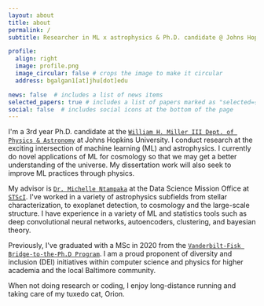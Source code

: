 ```yaml
---
layout: about
title: about
permalink: /
subtitle: Researcher in ML x astrophysics & Ph.D. candidate @ Johns Hopkins<br><a href='https://www.stsci.edu/stsci-research/fellowships/davidsen-fellowship'>Arthur Davidsen Graduate Fellow</a> @ <a href='https://www.stsci.edu/'>`STScI`</a>

profile:
  align: right
  image: profile.png
  image_circular: false # crops the image to make it circular
  address: bgalgan1[at]jhu[dot]edu

news: false  # includes a list of news items
selected_papers: true # includes a list of papers marked as "selected={true}"
social: false  # includes social icons at the bottom of the page
---
```


I'm a 3rd year Ph.D. candidate at the <a href='https://physics-astronomy.jhu.edu/'>`William H. Miller III Dept. of Physics & Astronomy`</a> at Johns Hopkins University. I conduct research at the exciting intersection of machine learning (ML) and astrophysics. I currently do novel applications of ML for cosmology so that we may get a better understanding of the universe. My dissertation work will also seek to improve ML practices through physics.

My advisor is <a href='https://www.stsci.edu/~mntampaka/'>`Dr. Michelle Ntampaka`</a> at the Data Science Mission Office at <a href='https://www.stsci.edu/'>`STScI`</a>. I've worked in a variety of astrophysics subfields from stellar characterization, to exoplanet detection, to cosmology and the large-scale structure. I have experience in a variety of ML and statistics tools such as deep convolutional neural networks, autoencoders, clustering, and bayesian theory.

Previously, I've graduated with a MSc in 2020 from the <a href='https://www.fisk-vanderbilt-bridge.org/'>`Vanderbilt-Fisk Bridge-to-the-Ph.D Program`</a>. I am a proud proponent of diversity and inclusion (DEI) initiatives within computer science and physics for higher academia and the local Baltimore community.

When not doing research or coding, I enjoy long-distance running and taking care of my tuxedo cat, Orion.
<br>
<br>
<br>
<br>
<br>
